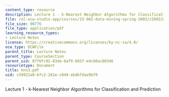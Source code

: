 ```yaml
---
content_type: resource
description: Lecture 1 - k-Nearest Neighbor Algorithms for Classification and Prediction
file: /ol-ocw-studio-app/courses/15-062-data-mining-spring-2003/c58922a0bfc2261ec849ebdbfdae9bf9_knn3.pdf
file_size: 98776
file_type: application/pdf
learning_resource_types:
- Lecture Notes
license: https://creativecommons.org/licenses/by-nc-sa/4.0/
ocw_type: OCWFile
parent_title: Lecture Notes
parent_type: CourseSection
parent_uid: 07f6fc92-83da-6af9-685f-e4cb0ac80346
resourcetype: Document
title: knn3.pdf
uid: c58922a0-bfc2-261e-c849-ebdbfdae9bf9
---
```

Lecture 1 - k-Nearest Neighbor Algorithms for Classification and Prediction